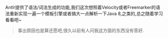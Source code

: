 Antlr提供了语法/词法生成的功能,我们这次想照着Velocity或者Freemarker的语法重新实现一遍一个模板引擎或者搞大一点解析一下Java 8,之类的,总之随着学习看看吧~ 

> 事出原因也是算还愿吧,很久以前有人问我这方面的东西没有答好. 

 